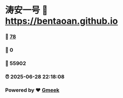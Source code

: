 # 涛安一号 :link: https://bentaoan.github.io 
### :page_facing_up: [78](https://bentaoan.github.io/tag.html) 
### :speech_balloon: 0 
### :hibiscus: 55902 
### :alarm_clock: 2025-06-28 22:18:08 
### Powered by :heart: [Gmeek](https://github.com/Meekdai/Gmeek)
